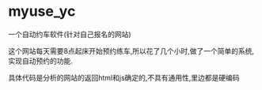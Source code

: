 # myuse_yc
一个自动约车软件(针对自己报名的网站)

这个网站每天需要8点起床开始预约练车,所以花了几个小时,做了一个简单的系统,实现自动预约的功能.

具体代码是分析的网站的返回html和js确定的,不具有通用性,里边都是硬编码


